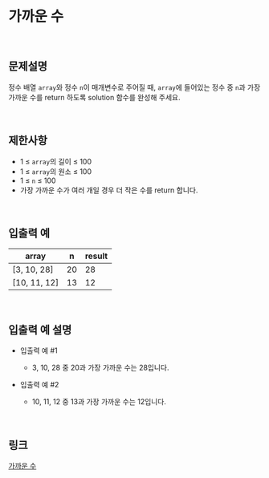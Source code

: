 # 가까운 수

<br>

## 문제설명
정수 배열 `array`와 정수 `n`이 매개변수로 주어질 때, `array`에 들어있는 정수 중 `n`과 가장 가까운 수를 return 하도록 solution 함수를 완성해 주세요.

<br>

## 제한사항
- 1 ≤ `array`의 길이 ≤ 100
- 1 ≤ `array`의 원소 ≤ 100
- 1 ≤ `n` ≤ 100
- 가장 가까운 수가 여러 개일 경우 더 작은 수를 return 합니다.

<br>

## 입출력 예
| array | n | result |
|---|---|---|
| [3, 10, 28] | 20 | 28 |
| [10, 11, 12] | 13 | 12 |

<br>

## 입출력 예 설명
- 입출력 예 #1
    - 3, 10, 28 중 20과 가장 가까운 수는 28입니다.

- 입출력 예 #2
    - 10, 11, 12 중 13과 가장 가까운 수는 12입니다.

<br>

## 링크
[가까운 수](https://school.programmers.co.kr/learn/courses/30/lessons/120890)
